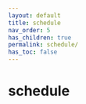 ```yaml
---
layout: default
title: schedule
nav_order: 5
has_children: true
permalink: schedule/
has_toc: false
---
```


# schedule


